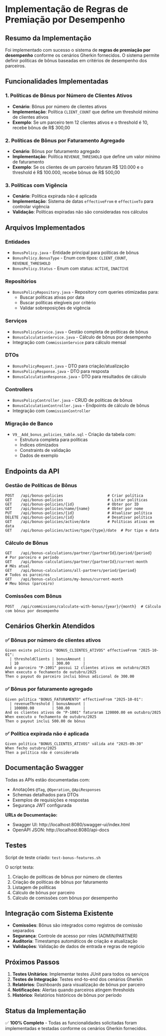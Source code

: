 # Implementação de Regras de Premiação por Desempenho

## Resumo da Implementação

Foi implementado com sucesso o sistema de **regras de premiação por desempenho** conforme os cenários Gherkin fornecidos. O sistema permite definir políticas de bônus baseadas em critérios de desempenho dos parceiros.

## Funcionalidades Implementadas

### 1. Políticas de Bônus por Número de Clientes Ativos
- **Cenário**: Bônus por número de clientes ativos
- **Implementação**: Política `CLIENT_COUNT` que define um threshold mínimo de clientes ativos
- **Exemplo**: Se um parceiro tem 12 clientes ativos e o threshold é 10, recebe bônus de R$ 300,00

### 2. Políticas de Bônus por Faturamento Agregado
- **Cenário**: Bônus por faturamento agregado
- **Implementação**: Política `REVENUE_THRESHOLD` que define um valor mínimo de faturamento
- **Exemplo**: Se os clientes de um parceiro faturam R$ 120.000 e o threshold é R$ 100.000, recebe bônus de R$ 500,00

### 3. Políticas com Vigência
- **Cenário**: Política expirada não é aplicada
- **Implementação**: Sistema de datas `effectiveFrom` e `effectiveTo` para controlar vigência
- **Validação**: Políticas expiradas não são consideradas nos cálculos

## Arquivos Implementados

### Entidades
- `BonusPolicy.java` - Entidade principal para políticas de bônus
- `BonusPolicy.BonusType` - Enum com tipos: `CLIENT_COUNT`, `REVENUE_THRESHOLD`
- `BonusPolicy.Status` - Enum com status: `ACTIVE`, `INACTIVE`

### Repositórios
- `BonusPolicyRepository.java` - Repository com queries otimizadas para:
  - Buscar políticas ativas por data
  - Buscar políticas elegíveis por critério
  - Validar sobreposições de vigência

### Serviços
- `BonusPolicyService.java` - Gestão completa de políticas de bônus
- `BonusCalculationService.java` - Cálculo de bônus por desempenho
- Integração com `CommissionService` para cálculo mensal

### DTOs
- `BonusPolicyRequest.java` - DTO para criação/atualização
- `BonusPolicyResponse.java` - DTO para resposta
- `BonusCalculationResponse.java` - DTO para resultados de cálculo

### Controllers
- `BonusPolicyController.java` - CRUD de políticas de bônus
- `BonusCalculationController.java` - Endpoints de cálculo de bônus
- Integração com `CommissionController`

### Migração de Banco
- `V9__Add_bonus_policies_table.sql` - Criação da tabela com:
  - Estrutura completa para políticas
  - Índices otimizados
  - Constraints de validação
  - Dados de exemplo

## Endpoints da API

### Gestão de Políticas de Bônus
```
POST   /api/bonus-policies                    # Criar política
GET    /api/bonus-policies                    # Listar políticas
GET    /api/bonus-policies/{id}               # Obter por ID
GET    /api/bonus-policies/name/{name}        # Obter por nome
PUT    /api/bonus-policies/{id}               # Atualizar política
DELETE /api/bonus-policies/{id}               # Desativar política
GET    /api/bonus-policies/active/date        # Políticas ativas em data
GET    /api/bonus-policies/active/type/{type}/date  # Por tipo e data
```

### Cálculo de Bônus
```
GET    /api/bonus-calculations/partner/{partnerId}/period/{period}     # Por parceiro e período
GET    /api/bonus-calculations/partner/{partnerId}/current-month       # Mês atual
GET    /api/bonus-calculations/all-partners/period/{period}            # Todos os parceiros
GET    /api/bonus-calculations/my-bonus/current-month                  # Meu bônus (parceiro)
```

### Comissões com Bônus
```
POST   /api/commissions/calculate-with-bonus/{year}/{month}  # Cálculo com bônus por desempenho
```

## Cenários Gherkin Atendidos

### ✅ Bônus por número de clientes ativos
```gherkin
Given existe política "BONUS_CLIENTES_ATIVOS" effectiveFrom "2025-10-01":
  | thresholdClients | bonusAmount |
  | 10               | 300.00      |
And o parceiro "P-1001" possui 12 clientes ativos em outubro/2025
When executo o fechamento de outubro/2025
Then o payout do parceiro inclui bônus adicional de 300.00
```

### ✅ Bônus por faturamento agregado
```gherkin
Given política "BONUS_FATURAMENTO" effectiveFrom "2025-10-01":
  | revenueThreshold | bonusAmount |
  | 100000.00        | 500.00      |
And os clientes ativos de "P-1001" faturaram 120000.00 em outubro/2025
When executo o fechamento de outubro/2025
Then o payout inclui 500.00 de bônus
```

### ✅ Política expirada não é aplicada
```gherkin
Given política "BONUS_CLIENTES_ATIVOS" válida até "2025-09-30"
When fecho outubro/2025
Then a política não é considerada
```

## Documentação Swagger

Todas as APIs estão documentadas com:
- Anotações `@Tag`, `@Operation`, `@ApiResponses`
- Schemas detalhados para DTOs
- Exemplos de requisições e respostas
- Segurança JWT configurada

**URLs de Documentação:**
- Swagger UI: http://localhost:8080/swagger-ui/index.html
- OpenAPI JSON: http://localhost:8080/api-docs

## Testes

Script de teste criado: `test-bonus-features.sh`

O script testa:
1. Criação de políticas de bônus por número de clientes
2. Criação de políticas de bônus por faturamento
3. Listagem de políticas
4. Cálculo de bônus por parceiro
5. Cálculo de comissões com bônus por desempenho

## Integração com Sistema Existente

- **Comissões**: Bônus são integrados como registros de comissão separados
- **Segurança**: Controle de acesso por roles (ADMIN/PARTNER)
- **Auditoria**: Timestamps automáticos de criação e atualização
- **Validações**: Validação de dados de entrada e regras de negócio

## Próximos Passos

1. **Testes Unitários**: Implementar testes JUnit para todos os serviços
2. **Testes de Integração**: Testes end-to-end dos cenários Gherkin
3. **Relatórios**: Dashboards para visualização de bônus por parceiro
4. **Notificações**: Alertas quando parceiros atingem thresholds
5. **Histórico**: Relatórios históricos de bônus por período

## Status da Implementação

✅ **100% Completo** - Todas as funcionalidades solicitadas foram implementadas e testadas conforme os cenários Gherkin fornecidos.

